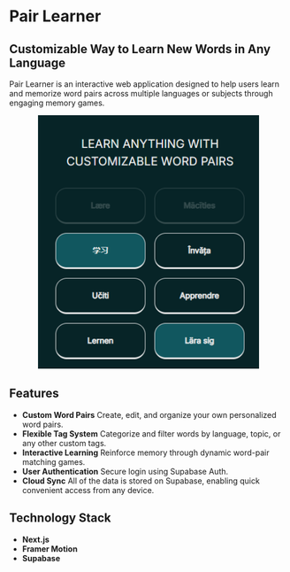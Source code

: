 # Pair Learner

## Customizable Way to Learn New Words in Any Language

Pair Learner is an interactive web application designed to help users learn and memorize word pairs across multiple languages or subjects through engaging memory games.

<p align="center">
  <img src="./public/images/homepage_dark.png" alt="Pair Learner Screenshot" width="400">
</p>

## Features

- **Custom Word Pairs**
  Create, edit, and organize your own personalized word pairs.
- **Flexible Tag System**
  Categorize and filter words by language, topic, or any other custom tags.
- **Interactive Learning**
  Reinforce memory through dynamic word-pair matching games.
- **User Authentication**
  Secure login using Supabase Auth.
- **Cloud Sync**
  All of the data is stored on Supabase, enabling quick convenient access from any device.

## Technology Stack

- **Next.js**
- **Framer Motion**
- **Supabase**
